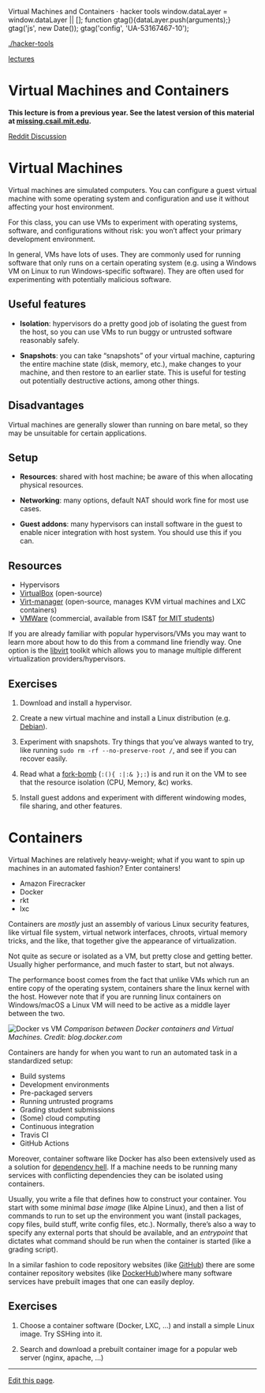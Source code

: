 Virtual Machines and Containers · hacker tools       window.dataLayer = window.dataLayer || \[\]; function gtag(){dataLayer.push(arguments);} gtag('js', new Date()); gtag('config', 'UA-53167467-10');

[./hacker-tools](/)  

[lectures](/lectures/)

Virtual Machines and Containers
===============================

**This lecture is from a previous year. See the latest version of this material at [missing.csail.mit.edu](https://missing.csail.mit.edu/).**

[Reddit Discussion](https://www.reddit.com/r/hackertools/comments/anicey/virtual_machines_and_containers_iap_2019/)

Virtual Machines
================

Virtual machines are simulated computers. You can configure a guest virtual machine with some operating system and configuration and use it without affecting your host environment.

For this class, you can use VMs to experiment with operating systems, software, and configurations without risk: you won’t affect your primary development environment.

In general, VMs have lots of uses. They are commonly used for running software that only runs on a certain operating system (e.g. using a Windows VM on Linux to run Windows-specific software). They are often used for experimenting with potentially malicious software.

Useful features
---------------

*   **Isolation**: hypervisors do a pretty good job of isolating the guest from the host, so you can use VMs to run buggy or untrusted software reasonably safely.

*   **Snapshots**: you can take “snapshots” of your virtual machine, capturing the entire machine state (disk, memory, etc.), make changes to your machine, and then restore to an earlier state. This is useful for testing out potentially destructive actions, among other things.


Disadvantages
-------------

Virtual machines are generally slower than running on bare metal, so they may be unsuitable for certain applications.

Setup
-----

*   **Resources**: shared with host machine; be aware of this when allocating physical resources.

*   **Networking**: many options, default NAT should work fine for most use cases.

*   **Guest addons**: many hypervisors can install software in the guest to enable nicer integration with host system. You should use this if you can.


Resources
---------

*   Hypervisors
*   [VirtualBox](https://www.virtualbox.org/) (open-source)
*   [Virt-manager](https://virt-manager.org/) (open-source, manages KVM virtual machines and LXC containers)
*   [VMWare](https://www.vmware.com/) (commercial, available from IS&T [for MIT students](https://ist.mit.edu/vmware-fusion))

If you are already familiar with popular hypervisors/VMs you may want to learn more about how to do this from a command line friendly way. One option is the [libvirt](https://wiki.libvirt.org/page/UbuntuKVMWalkthrough) toolkit which allows you to manage multiple different virtualization providers/hypervisors.

Exercises
---------

1.  Download and install a hypervisor.

2.  Create a new virtual machine and install a Linux distribution (e.g. [Debian](https://www.debian.org/)).

3.  Experiment with snapshots. Try things that you’ve always wanted to try, like running `sudo rm -rf --no-preserve-root /`, and see if you can recover easily.

4.  Read what a [fork-bomb](https://en.wikipedia.org/wiki/Fork_bomb) (`:(){ :|:& };:`) is and run it on the VM to see that the resource isolation (CPU, Memory, &c) works.

5.  Install guest addons and experiment with different windowing modes, file sharing, and other features.


Containers
==========

Virtual Machines are relatively heavy-weight; what if you want to spin up machines in an automated fashion? Enter containers!

*   Amazon Firecracker
*   Docker
*   rkt
*   lxc

Containers are _mostly_ just an assembly of various Linux security features, like virtual file system, virtual network interfaces, chroots, virtual memory tricks, and the like, that together give the appearance of virtualization.

Not quite as secure or isolated as a VM, but pretty close and getting better. Usually higher performance, and much faster to start, but not always.

The performance boost comes from the fact that unlike VMs which run an entire copy of the operating system, containers share the linux kernel with the host. However note that if you are running linux containers on Windows/macOS a Linux VM will need to be active as a middle layer between the two.

![Docker vs VM](https://i2.wp.com/blog.docker.com/wp-content/uploads/Blog.-Are-containers-..VM-Image-1.png?ssl=1) _Comparison between Docker containers and Virtual Machines. Credit: blog.docker.com_

Containers are handy for when you want to run an automated task in a standardized setup:

*   Build systems
*   Development environments
*   Pre-packaged servers
*   Running untrusted programs
*   Grading student submissions
*   (Some) cloud computing
*   Continuous integration
*   Travis CI
*   GitHub Actions

Moreover, container software like Docker has also been extensively used as a solution for [dependency hell](https://en.wikipedia.org/wiki/Dependency_hell). If a machine needs to be running many services with conflicting dependencies they can be isolated using containers.

Usually, you write a file that defines how to construct your container. You start with some minimal _base image_ (like Alpine Linux), and then a list of commands to run to set up the environment you want (install packages, copy files, build stuff, write config files, etc.). Normally, there’s also a way to specify any external ports that should be available, and an _entrypoint_ that dictates what command should be run when the container is started (like a grading script).

In a similar fashion to code repository websites (like [GitHub](https://github.com/)) there are some container repository websites (like [DockerHub](https://hub.docker.com/))where many software services have prebuilt images that one can easily deploy.

Exercises
---------

1.  Choose a container software (Docker, LXC, …) and install a simple Linux image. Try SSHing into it.

2.  Search and download a prebuilt container image for a popular web server (nginx, apache, …)


* * *

[Edit this page](https://github.com/hacker-tools/hacker-tools.github.io/blob/master/virtual-machines.md).
